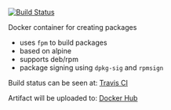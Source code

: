 [![Build Status](https://travis-ci.org/eclecticiq/package.docker.svg?branch=master)](https://travis-ci.org/eclecticiq/package.docker)

Docker container for creating packages

- uses `fpm` to build packages
- based on alpine
- supports deb/rpm
- package signing using `dpkg-sig` and `rpmsign`

Build status can be seen at: [Travis CI](https://travis-ci.org/github/eclecticiq/package.docker)

Artifact will be uploaded to: [Docker Hub](https://hub.docker.com/r/eclecticiq/package)
